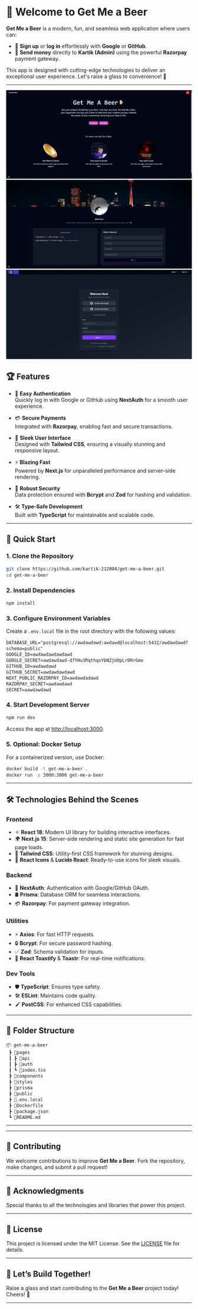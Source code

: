 # 🍻 **Welcome to Get Me a Beer**

**Get Me a Beer** is a modern, fun, and seamless web application where users can:

- 🌟 **Sign up** or **log in** effortlessly with **Google** or **GitHub**.
- 💸 **Send money** directly to **Kartik (Admin)** using the powerful **Razorpay** payment gateway.

This app is designed with cutting-edge technologies to deliver an exceptional user experience. Let's raise a glass to convenience! 🍺

---

![Screenshot](./public/image.png)
![Screenshot](./public/image2.png)
![Screenshot](./public/image3.png)

## 🏆 **Features**

- 🔑 **Easy Authentication**  
  Quickly log in with Google or GitHub using **NextAuth** for a smooth user experience.

- 💳 **Secure Payments**  
  Integrated with **Razorpay**, enabling fast and secure transactions.

- 🎨 **Sleek User Interface**  
  Designed with **Tailwind CSS**, ensuring a visually stunning and responsive layout.

- ⚡ **Blazing Fast**  
  Powered by **Next.js** for unparalleled performance and server-side rendering.

- 🔐 **Robust Security**  
  Data protection ensured with **Bcrypt** and **Zod** for hashing and validation.

- 🛠️ **Type-Safe Development**  
  Built with **TypeScript** for maintainable and scalable code.

---

## 🚀 **Quick Start**

### **1. Clone the Repository**

```bash
git clone https://github.com/kartik-212004/get-me-a-beer.git
cd get-me-a-beer
```

### **2. Install Dependencies**

```bash
npm install
```

### **3. Configure Environment Variables**

Create a `.env.local` file in the root directory with the following values:

```env
DATABASE_URL="postgresql://awdawdawd:awdawd@localhost:5432/awdawdawd?schema=public"
GOOGLE_ID=awdawdawdawdawd
GOOGLE_SECRET=awdawdawd-d7YHu3RqthquYbNZjUOpLrDRrGmo
GITHUB_ID=awdawdawd
GITHUB_SECRET=awdawdawdawd
NEXT_PUBLIC_RAZORPAY_ID=awdawdadawd
RAZORPAY_SECRET=awdawdawd
SECRET=aawdawdawd
```

### **4. Start Development Server**

```bash
npm run dev
```

Access the app at [http://localhost:3000](http://localhost:3000).

### **5. Optional: Docker Setup**

For a containerized version, use Docker:

```bash
docker build -t get-me-a-beer .
docker run -p 3000:3000 get-me-a-beer
```

---

## 🛠️ **Technologies Behind the Scenes**

### **Frontend**

- ⚛️ **React 18**: Modern UI library for building interactive interfaces.
- 🌍 **Next.js 15**: Server-side rendering and static site generation for fast page loads.
- 🎨 **Tailwind CSS**: Utility-first CSS framework for stunning designs.
- 🎯 **React Icons** & **Lucide React**: Ready-to-use icons for sleek visuals.

### **Backend**

- 🔐 **NextAuth**: Authentication with Google/GitHub OAuth.
- 🛢️ **Prisma**: Database ORM for seamless interactions.
- 💳 **Razorpay**: For payment gateway integration.

### **Utilities**

- ⚡ **Axios**: For fast HTTP requests.
- 🔒 **Bcrypt**: For secure password hashing.
- ✅ **Zod**: Schema validation for inputs.
- 🍞 **React Toastify** & **Toastr**: For real-time notifications.

### **Dev Tools**

- 🛡️ **TypeScript**: Ensures type safety.
- 🛠️ **ESLint**: Maintains code quality.
- 🖌️ **PostCSS**: For enhanced CSS capabilities.

---

## 📂 **Folder Structure**

```plaintext
📦 get-me-a-beer
 ┣ 📂pages
 ┃ ┣ 📂api
 ┃ ┣ 📂auth
 ┃ ┗ 📜index.tsx
 ┣ 📂components
 ┣ 📂styles
 ┣ 📂prisma
 ┣ 📂public
 ┣ 📜.env.local
 ┣ 📜Dockerfile
 ┣ 📜package.json
 ┗ 📜README.md
```

---

---

## 🤝 **Contributing**

We welcome contributions to improve **Get Me a Beer**. Fork the repository, make changes, and submit a pull request!

---

## 🎉 **Acknowledgments**

Special thanks to all the technologies and libraries that power this project.

---

## 📜 **License**

This project is licensed under the MIT License. See the [LICENSE](LICENSE) file for details.

---

## 🍺 **Let’s Build Together!**

Raise a glass and start contributing to the **Get Me a Beer** project today! Cheers! 🥂

---
